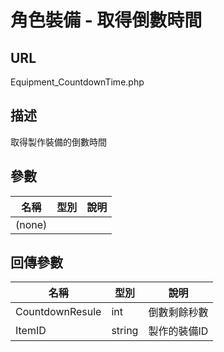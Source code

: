 # 角色裝備 - 取得倒數時間

## URL

Equipment_CountdownTime.php

## 描述

取得製作裝備的倒數時間

## 參數

| 名稱 | 型別 | 說明 |
| --- | --- | --- |
|   (none)  |     |     |

## 回傳參數

| 名稱 | 型別 | 說明 |
| --- | --- | --- |
| CountdownResule | int |倒數剩餘秒數|
| ItemID | string | 製作的裝備ID |


